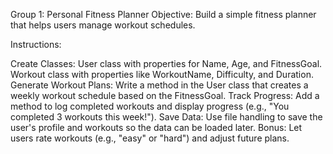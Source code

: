 Group 1: Personal Fitness Planner
Objective: Build a simple fitness planner that helps users manage workout schedules.

Instructions:

Create Classes:
User class with properties for Name, Age, and FitnessGoal.
Workout class with properties like WorkoutName, Difficulty, and Duration.
Generate Workout Plans: Write a method in the User class that creates a weekly workout schedule based on the FitnessGoal.
Track Progress: Add a method to log completed workouts and display progress (e.g., "You completed 3 workouts this week!").
Save Data: Use file handling to save the user's profile and workouts so the data can be loaded later.
Bonus: Let users rate workouts (e.g., "easy" or "hard") and adjust future plans.
